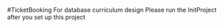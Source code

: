 #TicketBooking
For database curriculum design
Please run the InitProject after you set up this project